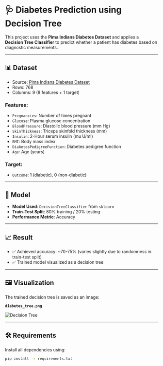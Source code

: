 # 🩺 Diabetes Prediction using Decision Tree

This project uses the **Pima Indians Diabetes Dataset** and applies a **Decision Tree Classifier** to predict whether a patient has diabetes based on diagnostic measurements.

---

## 📊 Dataset

- Source: [Pima Indians Diabetes Dataset](https://www.kaggle.com/datasets/uciml/pima-indians-diabetes-database)
- Rows: 768
- Columns: 9 (8 features + 1 target)

### Features:
- `Pregnancies`: Number of times pregnant
- `Glucose`: Plasma glucose concentration
- `BloodPressure`: Diastolic blood pressure (mm Hg)
- `SkinThickness`: Triceps skinfold thickness (mm)
- `Insulin`: 2-Hour serum insulin (mu U/ml)
- `BMI`: Body mass index
- `DiabetesPedigreeFunction`: Diabetes pedigree function
- `Age`: Age (years)

### Target:
- `Outcome`: 1 (diabetic), 0 (non-diabetic)

---

## 🧠 Model

- **Model Used**: `DecisionTreeClassifier` from `sklearn`
- **Train-Test Split**: 80% training / 20% testing
- **Performance Metric**: Accuracy

---

## 📈 Result

- ✅ Achieved accuracy: ~70-75% (varies slightly due to randomness in train-test split)
- ✅ Trained model visualized as a decision tree

---

## 🖼️ Visualization

The trained decision tree is saved as an image:

**`diabetes_tree.png`**

![Decision Tree](diabetes_tree.png)

---

## 🛠️ Requirements

Install all dependencies using:

```bash
pip install -r requirements.txt
